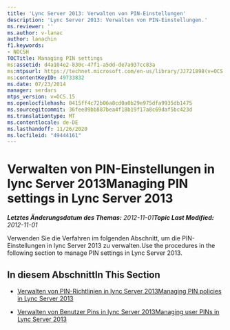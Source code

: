 ```yaml
---
title: 'Lync Server 2013: Verwalten von PIN-Einstellungen'
description: 'Lync Server 2013: Verwalten von PIN-Einstellungen.'
ms.reviewer: ''
ms.author: v-lanac
author: lanachin
f1.keywords:
- NOCSH
TOCTitle: Managing PIN settings
ms:assetid: d4a104e2-830c-47f1-a5dd-de7a937cc83a
ms:mtpsurl: https://technet.microsoft.com/en-us/library/JJ721898(v=OCS.15)
ms:contentKeyID: 49733832
ms.date: 07/23/2014
manager: serdars
mtps_version: v=OCS.15
ms.openlocfilehash: 0415ff4c72b06a8cd0a0b29e975dfa9935db1475
ms.sourcegitcommit: 36fee89bb887bea4f18b19f17a8c69daf5bc423d
ms.translationtype: MT
ms.contentlocale: de-DE
ms.lasthandoff: 11/26/2020
ms.locfileid: "49444161"
---
```

# <a name="managing-pin-settings-in-lync-server-2013"></a><span data-ttu-id="e747b-103">Verwalten von PIN-Einstellungen in lync Server 2013</span><span class="sxs-lookup"><span data-stu-id="e747b-103">Managing PIN settings in Lync Server 2013</span></span>

<div data-xmlns="http://www.w3.org/1999/xhtml">

<div class="topic" data-xmlns="http://www.w3.org/1999/xhtml" data-msxsl="urn:schemas-microsoft-com:xslt" data-cs="https://msdn.microsoft.com/">

<div data-asp="https://msdn2.microsoft.com/asp">



</div>

<div id="mainSection">

<div id="mainBody"><span data-ttu-id="e747b-104">

<span> </span></span><span class="sxs-lookup"><span data-stu-id="e747b-104">

<span> </span></span></span>

<span data-ttu-id="e747b-105">_**Letztes Änderungsdatum des Themas:** 2012-11-01_</span><span class="sxs-lookup"><span data-stu-id="e747b-105">_**Topic Last Modified:** 2012-11-01_</span></span>

<span data-ttu-id="e747b-106">Verwenden Sie die Verfahren im folgenden Abschnitt, um die PIN-Einstellungen in lync Server 2013 zu verwalten.</span><span class="sxs-lookup"><span data-stu-id="e747b-106">Use the procedures in the following section to manage PIN settings in Lync Server 2013.</span></span>

<div>

## <a name="in-this-section"></a><span data-ttu-id="e747b-107">In diesem Abschnitt</span><span class="sxs-lookup"><span data-stu-id="e747b-107">In This Section</span></span>

  - [<span data-ttu-id="e747b-108">Verwalten von PIN-Richtlinien in lync Server 2013</span><span class="sxs-lookup"><span data-stu-id="e747b-108">Managing PIN policies in Lync Server 2013</span></span>](lync-server-2013-managing-pin-policies.md)

  - [<span data-ttu-id="e747b-109">Verwalten von Benutzer Pins in lync Server 2013</span><span class="sxs-lookup"><span data-stu-id="e747b-109">Managing user PINs in Lync Server 2013</span></span>](lync-server-2013-managing-user-pins.md)

<span data-ttu-id="e747b-110"></div>

</div>

<span> </span>

</div>

</div>

</span><span class="sxs-lookup"><span data-stu-id="e747b-110"></div>

</div>

<span> </span>

</div>

</div>

</span></span></div>

